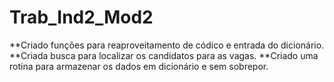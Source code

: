 # Trab_Ind2_Mod2

**Criado funções para reaproveitamento de códico e entrada do dicionário.
**Criada busca para localizar os candidatos para as vagas.
**Criado uma rotina para armazenar os dados em dicionário e sem sobrepor.

